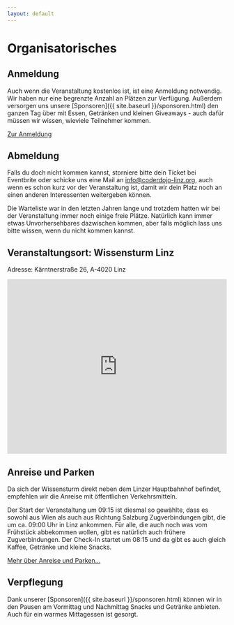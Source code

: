 ```yaml
---
layout: default
---
```


# Organisatorisches

## Anmeldung

Auch wenn die Veranstaltung kostenlos ist, ist eine Anmeldung notwendig. Wir haben nur eine begrenzte Anzahl an Plätzen zur Verfügung. Außerdem versorgen uns unsere [Sponsoren]({{ site.baseurl }}/sponsoren.html) den ganzen Tag über mit Essen, Getränken und kleinen Giveaways - auch dafür müssen wir wissen, wieviele Teilnehmer kommen.

<p class="text-center">
    <a class="btn btn-primary btn-lg" href="https://www.eventbrite.de/e/global-azure-bootcamp-austria-2018-tickets-41621435835"
        role="button">
        Zur Anmeldung
    </a>
</p>

## Abmeldung

Falls du doch nicht kommen kannst, storniere bitte dein Ticket bei Eventbrite oder schicke uns eine Mail an [info@coderdojo-linz.org](mailto:info@coderdojo-linz.org), auch wenn es schon kurz vor der Veranstaltung ist, damit wir dein Platz noch an einen anderen Interessenten weitergeben können. 

Die Warteliste war in den letzten Jahren lange und trotzdem hatten wir bei der Veranstaltung immer noch einige freie Plätze. Natürlich kann immer etwas Unvorhersehbares dazwischen kommen, aber falls möglich lass uns bitte wissen, wenn du nicht kommen kannst.

## Veranstaltungsort: Wissensturm Linz

Adresse: Kärntnerstraße 26, A-4020 Linz

<iframe src="https://www.google.com/maps/embed?pb=!1m18!1m12!1m3!1d2654.627600590597!2d14.286188215478958!3d48.29077984845738!2m3!1f0!2f0!3f0!3m2!1i1024!2i768!4f13.1!3m3!1m2!1s0x477397bd61b10041%3A0x3bb22d05774c1bc6!2sWissensturm+-+Volkshochschule+und+Stadtbibliothek+Linz!5e0!3m2!1sde!2sat!4v1486288106068" width="100%" height="400" frameborder="0" style="border:0" allowfullscreen></iframe>

## Anreise und Parken

Da sich der Wissensturm direkt neben dem Linzer Hauptbahnhof befindet, empfehlen wir die Anreise mit öffentlichen Verkehrsmitteln.

Der Start der Veranstaltung um 09:15 ist diesmal so gewählte, dass es sowohl aus Wien als auch aus Richtung Salzburg Zugverbindungen gibt, die um ca. 09:00 Uhr in Linz ankommen. Für alle, die auch noch was vom Frühstück abbekommen wollen, gibt es natürlich auch frühere Zugverbindungen. Der Check-In startet um 08:15 und da gibt es auch gleich Kaffee, Getränke und kleine Snacks.

[Mehr über Anreise und Parken...](http://www.linz.at/wissensturm/anreise.asp)<br/>

## Verpflegung

Dank unserer [Sponsoren]({{ site.baseurl }}/sponsoren.html) können wir in den Pausen am Vormittag und Nachmittag Snacks und Getränke anbieten. Auch für ein warmes Mittagessen ist gesorgt.


